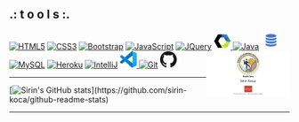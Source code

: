 ## .: t o o l s :.
<p>
	<a href="https://developer.mozilla.org/en-US/docs/Glossary/HTML5" target="_blank" rel="noreferrer"><img src="https://raw.githubusercontent.com/danielcranney/readme-generator/main/public/icons/skills/html5-colored.svg" width="30" height="30" alt="HTML5" /></a>
	<a href="https://www.w3.org/TR/CSS/#css" target="_blank" rel="noreferrer"><img src="https://raw.githubusercontent.com/danielcranney/readme-generator/main/public/icons/skills/css3-colored.svg" width="30" height="30" alt="CSS3" /></a>
	<a href="https://getbootstrap.com/" target="_blank" rel="noreferrer"><img src="https://raw.githubusercontent.com/danielcranney/readme-generator/main/public/icons/skills/bootstrap-colored.svg" width="33" height="33" alt="Bootstrap" /></a>
	<a href="https://developer.mozilla.org/en-US/docs/Web/JavaScript" target="_blank" rel="noreferrer"><img src="https://raw.githubusercontent.com/danielcranney/readme-generator/main/public/icons/skills/javascript-colored.svg" width="30" height="30" alt="JavaScript" /></a>
	<a href="https://jquery.com/" target="_blank" rel="noreferrer"><img src="https://raw.githubusercontent.com/danielcranney/readme-generator/main/public/icons/skills/jquery-colored.svg" width="30" height="30" alt="JQuery" /></a>
	<a href="https://developer.mozilla.org/en-US/docs/Web/Web_Components"><img alt="Web_Components" width="30" height="30" src="https://raw.githubusercontent.com/github/explore/80688e429a7d4ef2fca1e82350fe8e3517d3494d/topics/web-components/web-components.png" />
	<a href="https://www.oracle.com/java/" target="_blank" rel="noreferrer"><img src="https://logoeps.com/wp-content/uploads/2011/06/java-logo-vector.png" width="35" height="35" alt="Java" /></a>
	<a href="https://www.w3schools.com/sql/"><img alt="SQL" width="35" height="33" src="https://raw.githubusercontent.com/github/explore/80688e429a7d4ef2fca1e82350fe8e3517d3494d/topics/sql/sql.png" /></a>
	<a href="https://www.mysql.com/" target="_blank" rel="noreferrer"><img src="https://raw.githubusercontent.com/danielcranney/readme-generator/main/public/icons/skills/mysql-colored.svg" width="30" height="30" alt="MySQL" /></a>
	<a href="https://www.heroku.com/" target="_blank" rel="noreferrer"><img src="https://raw.githubusercontent.com/danielcranney/readme-generator/main/public/icons/skills/heroku-colored.svg" width="30" height="30" alt="Heroku" /></a>
	<a href="https://www.jetbrains.com/idea/"><img alt="IntelliJ" width="33" height="33" src="https://img.icons8.com/color/48/000000/intellij-idea.png" /></a>
	<a href="https://code.visualstudio.com/docs"><img alt="Visual Studio Code" width="30" height="30" src="https://raw.githubusercontent.com/github/explore/80688e429a7d4ef2fca1e82350fe8e3517d3494d/topics/visual-studio-code/visual-studio-code.png" />
	<a href="https://git-scm.com/"><img alt="Git" width="30" height="30" src="https://git-scm.com/images/logos/downloads/Git-Icon-1788C.png" /></a>
	<a href="https://docs.github.com/en"><img alt="GitHub" width="30" height="30" src="https://raw.githubusercontent.com/github/explore/78df643247d429f6cc873026c0622819ad797942/topics/github/github.png" /></a>
	<a href="https://learn.oracle.com/ols/learning-path/java-explorer/40805/79726"><img alt="Oracle Java Explorer Badge" width="150" align="right" src="https://raw.githubusercontent.com/sirin-koca/sirin-koca/main/java-explorer-oracle-sm.jpg" /></a>
</p>

---

[![Sirin's GitHub stats](https://github-readme-stats.vercel.app/api?username=sirin-koca&count_private=true&title_color=FF00FF&show_icons=true")](https://github.com/sirin-koca/github-readme-stats)

---

<!--
**sirin-koca/sirin-koca** is a ✨ _special_ ✨ repository because its `README.md` (this file) appears on your GitHub profile.

Here are some ideas to get you started:

- 🔭 I’m currently working on a small JavaScript and SQL project
- 🌱 I’m currently learning JS, SQL, NoSQL, DBMS, OOP-
- 🤔 I’m looking for help with JavaFX
- 💬 Ask me about anything
- ⚡ Fun fact: I adore my dog! :D
-->
